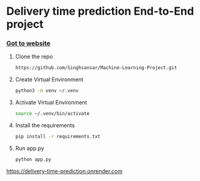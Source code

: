 # Delivery time prediction End-to-End project 

### [ Got to website ](https://delivery-time-prediction.onrender.com/)

1. Clone the repo

   ```bash
   https://github.com/Singhsansar/Machine-Learning-Project.git
   ```

2. Create Virtual Environment
   ```bash
   python3 -m venv ~/.venv
   ```
3. Activate Virtual Environment

   ```bash
   source ~/.venv/bin/activate
   ```

4. Install the requirements
   ```bash
   pip install -r requirements.txt
   ```
5. Run app.py
   ```bash
   python app.py
   ```
https://delivery-time-prediction.onrender.com
